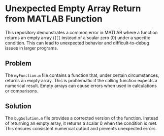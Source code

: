 # Unexpected Empty Array Return from MATLAB Function

This repository demonstrates a common error in MATLAB where a function returns an empty array (`[]`) instead of a scalar zero (0) under a specific condition.  This can lead to unexpected behavior and difficult-to-debug issues in larger programs.

## Problem
The `myFunction.m` file contains a function that, under certain circumstances, returns an empty array.  This is problematic if the calling function expects a numerical result.  Empty arrays can cause errors when used in calculations or comparisons.

## Solution
The `bugSolution.m` file provides a corrected version of the function. Instead of returning an empty array, it returns a scalar 0 when the condition is met.  This ensures consistent numerical output and prevents unexpected errors.